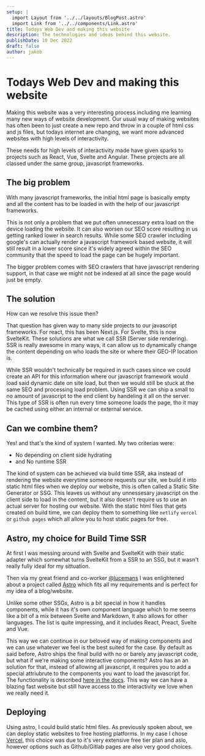 ```yaml
---
setup: |
  import Layout from '../../layouts/BlogPost.astro'
  import Link from '../../components/Link.astro'
title: Todays Web Dev and making this website
description: The technologies and ideas behind this website.
publishDate: 10 Dec 2022
draft: false
author: jakob
---
```

# Todays Web Dev and making this website
Making this website was a very interesting process including me learning many new ways of website development. Our usual way of making websites has often been to just create a new repo and throw in a couple of html css and js files, but todays internet are changing, we want more advanced websites with high levels of interactivity.

These needs for high levels of interactivity made have given sparks to projects such as React, Vue, Svelte and Angular. These projects are all classed under the same group, javascript frameworks.

## The big problem
With many javascript frameworks, the initial html page is basically empty and all the content has to be loaded in with the help of our javascript frameworks.

This is not only a problem that we put often unnecessary extra load on the device loading the website. It can also worsen our SEO score resulting in us getting ranked lower in search results. While some SEO crawler including google's can actually render a javascript framework based website, it will still result in a lower score since it's widely agreed within the SEO community that the speed to load the page can be hugely important.

The bigger problem comes with SEO crawlers that have javascript rendering support, in that case we might not be indexed at all since the page would just be empty.

## The solution
How can we resolve this issue then?

That question has given way to many side projects to our javascript frameworks. For react, this has been Next.js. For Svelte, this is now SvelteKit. These solutions are what we call SSR (Server side rendering). SSR is really awesome in many ways, it can allow us to dynamically change the content depending on who loads the site or where their GEO-IP location is.

While SSR wouldn't technically be required in such cases since we could create an API for this information where our javascript framework would load said dynamic date on site load, but then we would still be stuck at the same SEO and processing load problem. Using SSR we can ship a small to no amount of javascript to the end client by handeling it all on the server. This type of SSR is often run every time someone loads the page, tho it may be cached using either an internal or external service.

## Can we combine them?
Yes! and that's the kind of system I wanted. My two criterias were:
* No depending on client side hydrating
* and No runtime SSR

The kind of system can be achieved via build time SSR, aka instead of rendering the website everytime someone requests our site, we build it into static html files when we deploy our website, this is often called a Static Site Generator or SSG. This leaves us without any unnessesary javascript on the client side to load in the content, but it also doesn't require us to use an actual server for hosting our website. With the static html files that gets created on build time, we can deploy them to something like `netlify` `vercel` or `github pages` which all allow you to host static pages for free.

## Astro, my choice for Build Time SSR
At first I was messing around with Svelte and SvelteKit with their static adapter which somewhat turns SvelteKit from a SSR to an SSG, but it wasn't really fully ideal for my sittuation.

Then via my great friend and co-worker [@lucemans](https://luc.contact/) I was enlightened about a project called [Astro](https://astro.build/) which fits all my requirements and is perfect for my idea of a blog/website.

Unlike some other SSGs, Astro is a bit special in how it handles components, while it has it's own component language which to me seems like a bit of a mix between Svelte and Markdown, It also allows for other languages. The list is quite impressing, and it includes React, Preact, Svelte and Vue.

This way we can continue in our beloved way of making components and we can use whatever we feel is the best suited for the case. By default as said before, Astro ships the final build with no or barely any javascript code, but what if we're making some interactive components? Astro has an an solution for that, instead of allowing all javascript, it requires you to add a special attriubrute to the components you want to load the javascript for. The functionality is described [here in the docs](https://docs.astro.build/core-concepts/component-hydration/#hydrate-interactive-components). This way we can have a blazing fast website but still have access to the interactivity we love when we really need it.

## Deploying
Using astro, I could build static html files. As previously spoken about, we can deploy static websites to free hosting platforms. In my case I chose [Vercel](https://vercel.com/), this choice was due to it's very extensive free tier plan and aslo, however options such as Github/Gitlab pages are also very good choices.
